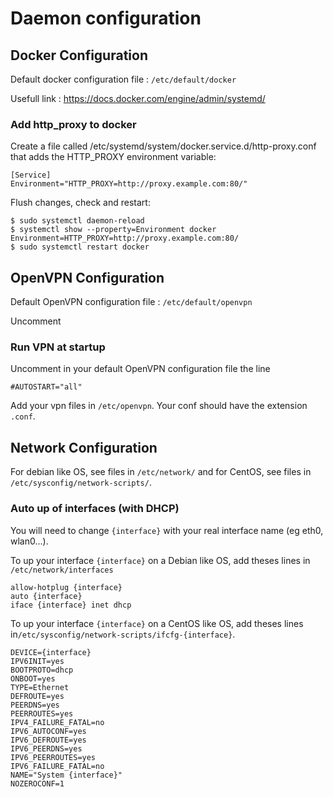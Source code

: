 # Daemon configuration

## Docker Configuration

Default docker configuration file : `/etc/default/docker`

Usefull link : <https://docs.docker.com/engine/admin/systemd/>

### Add http_proxy to docker

Create a file called /etc/systemd/system/docker.service.d/http-proxy.conf that adds the HTTP_PROXY environment variable:

    [Service]
    Environment="HTTP_PROXY=http://proxy.example.com:80/"

Flush changes, check and restart:

    $ sudo systemctl daemon-reload
    $ systemctl show --property=Environment docker
    Environment=HTTP_PROXY=http://proxy.example.com:80/
    $ sudo systemctl restart docker

## OpenVPN Configuration

Default OpenVPN configuration file : `/etc/default/openvpn`

Uncomment

### Run VPN at startup

Uncomment in your default OpenVPN configuration file the line

    #AUTOSTART="all"

Add your vpn files in `/etc/openvpn`. Your conf should have the extension `.conf`.

## Network Configuration

For debian like OS, see files in `/etc/network/` and for CentOS, see files in `/etc/sysconfig/network-scripts/`.

### Auto up of interfaces (with DHCP)

You will need to change `{interface}` with your real interface name (eg eth0, wlan0...).

To up your interface `{interface}` on a Debian like OS, add theses lines in `/etc/network/interfaces`

    allow-hotplug {interface}
    auto {interface}
    iface {interface} inet dhcp

To up your interface `{interface}` on a CentOS like OS, add theses lines in`/etc/sysconfig/network-scripts/ifcfg-{interface}`.

    DEVICE={interface}
    IPV6INIT=yes
    BOOTPROTO=dhcp
    ONBOOT=yes
    TYPE=Ethernet
    DEFROUTE=yes
    PEERDNS=yes
    PEERROUTES=yes
    IPV4_FAILURE_FATAL=no
    IPV6_AUTOCONF=yes
    IPV6_DEFROUTE=yes
    IPV6_PEERDNS=yes
    IPV6_PEERROUTES=yes
    IPV6_FAILURE_FATAL=no
    NAME="System {interface}"
    NOZEROCONF=1
